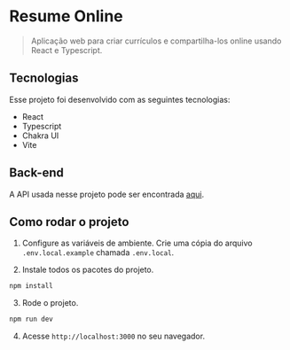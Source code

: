 # Resume Online

> Aplicação web para criar currículos e compartilha-los online usando React e Typescript.

## Tecnologias

Esse projeto foi desenvolvido com as seguintes tecnologias:

- React
- Typescript
- Chakra UI
- Vite

## Back-end

A API usada nesse projeto pode ser encontrada [aqui](https://github.com/CarlosAndre02/resume-online-api).

## Como rodar o projeto

1. Configure as variáveis de ambiente. Crie uma cópia do arquivo `.env.local.example` chamada `.env.local`.

2. Instale todos os pacotes do projeto.
```bash
npm install
```

3. Rode o projeto.
```bash
npm run dev
```

4. Acesse `http://localhost:3000` no seu navegador.
